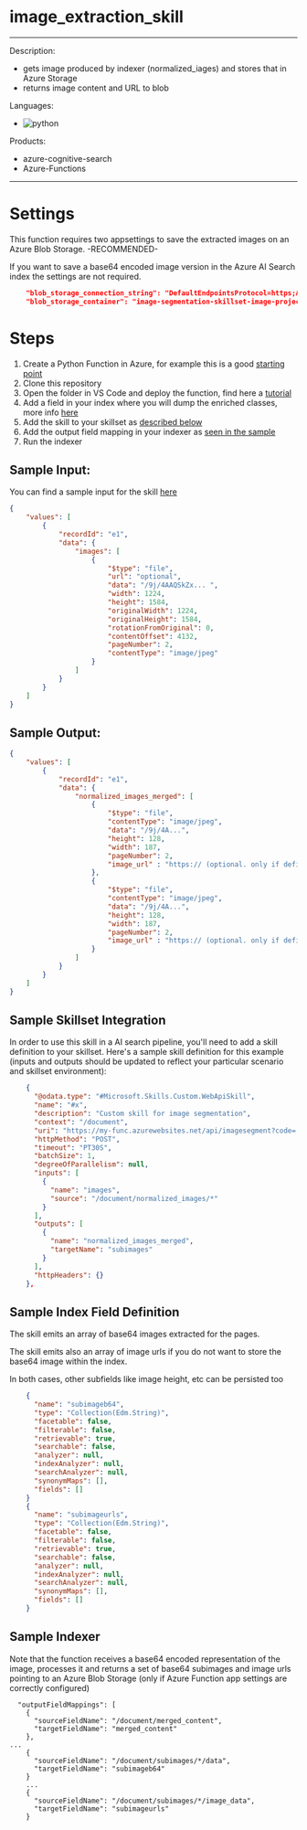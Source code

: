 # image_extraction_skill
---
Description:
- gets image produced by indexer (normalized_iages) and stores that in Azure Storage
- returns image content and URL to blob

Languages:
- ![python](https://img.shields.io/badge/language-python-orange)

Products:
- azure-cognitive-search
- Azure-Functions
---

# Settings
This function requires two appsettings to save the extracted images on an Azure Blob Storage. -RECOMMENDED-

If you want to save a base64 encoded image version in the Azure AI Search index the settings are not required.

```json
    "blob_storage_connection_string": "DefaultEndpointsProtocol=https;AccountName=YOUR_BLOB_ACCOUNT_NAME;AccountKey=YOUR_BLOB_ACCOUNT_KEY;EndpointSuffix=core.windows.net",
    "blob_storage_container": "image-segmentation-skillset-image-projection" // OR ANY OTHER CONTAINER NAME
```
# Steps    

1. Create a Python Function in Azure, for example this is a good [starting point](https://docs.microsoft.com/azure/azure-functions/create-first-function-vs-code-python)
2. Clone this repository
3. Open the folder in VS Code and deploy the function, find here a [tutorial](https://docs.microsoft.com/azure/search/cognitive-search-custom-skill-python)
4. Add a field in your index where you will dump the enriched classes, more info [here](#sample-index-field-definition)
5. Add the skill to your skillset as [described below](#sample-skillset-integration)
6. Add the output field mapping in your indexer as [seen in the sample](#sample-indexer-output-field-mapping)
7. Run the indexer 

## Sample Input:

You can find a sample input for the skill [here](../main/custom_ner/sample.dat)

```json
{
    "values": [
        {
            "recordId": "e1",
            "data": {
                "images": [
                    {
                        "$type": "file",
                        "url": "optional",
                        "data": "/9j/4AAQSkZx... ",
                        "width": 1224,
                        "height": 1584,
                        "originalWidth": 1224,
                        "originalHeight": 1584,
                        "rotationFromOriginal": 0,
                        "contentOffset": 4132,
                        "pageNumber": 2,
                        "contentType": "image/jpeg"
                    }
                ]
            }
        }
    ]
}
```

## Sample Output:

```json
{
    "values": [
        {
            "recordId": "e1",
            "data": {
                "normalized_images_merged": [
                    {
                        "$type": "file",
                        "contentType": "image/jpeg",
                        "data": "/9j/4A...",
                        "height": 128,
                        "width": 187,
                        "pageNumber": 2,
                        "image_url" : "https:// (optional. only if defined app settings)"
                    },
                    {
                        "$type": "file",
                        "contentType": "image/jpeg",
                        "data": "/9j/4A...",
                        "height": 128,
                        "width": 187,
                        "pageNumber": 2,
                        "image_url" : "https:// (optional. only if defined app settings)"
                    }
                ]
            }
        }
    ]
}
```

## Sample Skillset Integration

In order to use this skill in a AI search pipeline, you'll need to add a skill definition to your skillset.
Here's a sample skill definition for this example (inputs and outputs should be updated to reflect your particular scenario and skillset environment):

```json
    {
      "@odata.type": "#Microsoft.Skills.Custom.WebApiSkill",
      "name": "#x",
      "description": "Custom skill for image segmentation",
      "context": "/document",
      "uri": "https://my-func.azurewebsites.net/api/imagesegment?code= ",
      "httpMethod": "POST",
      "timeout": "PT30S",
      "batchSize": 1,
      "degreeOfParallelism": null,
      "inputs": [
        {
          "name": "images",
          "source": "/document/normalized_images/*"
        }
      ],
      "outputs": [
        {
          "name": "normalized_images_merged",
          "targetName": "subimages"
        }
      ],
      "httpHeaders": {}
    },
```

## Sample Index Field Definition

The skill emits an array of base64 images extracted for the pages.

The skill emits also an array of image urls if you do not want to store the base64 image within the index.

In both cases, other subfields like image height, etc can be persisted too

```json
    {
      "name": "subimageb64",
      "type": "Collection(Edm.String)",
      "facetable": false,
      "filterable": false,
      "retrievable": true,
      "searchable": false,
      "analyzer": null,
      "indexAnalyzer": null,
      "searchAnalyzer": null,
      "synonymMaps": [],
      "fields": []
    }
    {
      "name": "subimageurls",
      "type": "Collection(Edm.String)",
      "facetable": false,
      "filterable": false,
      "retrievable": true,
      "searchable": false,
      "analyzer": null,
      "indexAnalyzer": null,
      "searchAnalyzer": null,
      "synonymMaps": [],
      "fields": []
    }
```
## Sample Indexer 

Note that the function receives a base64 encoded representation of the image, processes it and returns a set of base64 subimages and image urls pointing to an Azure Blob Storage (only if Azure Function app settings are correctly configured)

```
  "outputFieldMappings": [
    {
      "sourceFieldName": "/document/merged_content",
      "targetFieldName": "merged_content"
    },
...
    {
      "sourceFieldName": "/document/subimages/*/data",
      "targetFieldName": "subimageb64"
    }
    ...
    {
      "sourceFieldName": "/document/subimages/*/image_data",
      "targetFieldName": "subimageurls"
    }
```
    
